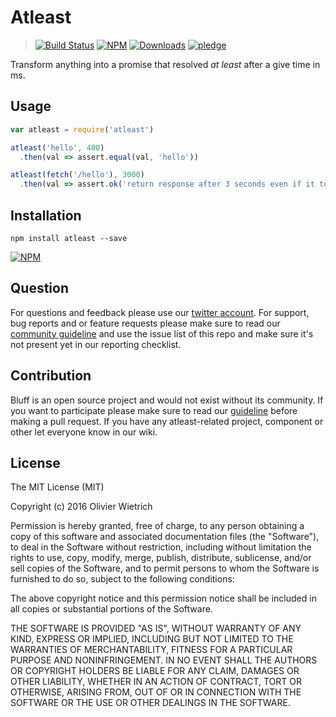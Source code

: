 # Atleast

  > [![Build Status](https://travis-ci.org/bredele/atleast.svg?branch=master)](https://travis-ci.org/bredele/atleast)
  [![NPM](https://img.shields.io/npm/v/atleast.svg)](https://www.npmjs.com/package/atleast)
  [![Downloads](https://img.shields.io/npm/dm/atleast.svg)](http://npm-stat.com/charts.html?package=atleast)
  [![pledge](https://bredele.github.io/contributing-guide/community-pledge.svg)](https://github.com/bredele/contributing-guide/blob/master/guidelines.md)

Transform anything into a promise that resolved *at least* after a give time in ms.


## Usage

```js
var atleast = require('atleast')

atleast('hello', 400)
  .then(val => assert.equal(val, 'hello'))

atleast(fetch('/hello'), 3000)
  .then(val => assert.ok('return response after 3 seconds even if it took less to fetch data'))

```


## Installation

```shell
npm install atleast --save
```

[![NPM](https://nodei.co/npm/atleast.png)](https://nodei.co/npm/atleast/)


## Question

For questions and feedback please use our [twitter account](https://twitter.com/bredeleca). For support, bug reports and or feature requests please make sure to read our
<a href="https://github.com/bredele/contributing-guide/blob/master/guidelines.md" target="_blank">community guideline</a> and use the issue list of this repo and make sure it's not present yet in our reporting checklist.

## Contribution

Bluff is an open source project and would not exist without its community. If you want to participate please make sure to read our <a href="https://github.com/bredele/contributing-guide/blob/master/guidelines.md" target="_blank">guideline</a> before making a pull request. If you have any atleast-related project, component or other let everyone know in our wiki.

## License

The MIT License (MIT)

Copyright (c) 2016 Olivier Wietrich

Permission is hereby granted, free of charge, to any person obtaining a copy
of this software and associated documentation files (the "Software"), to deal
in the Software without restriction, including without limitation the rights
to use, copy, modify, merge, publish, distribute, sublicense, and/or sell
copies of the Software, and to permit persons to whom the Software is
furnished to do so, subject to the following conditions:

The above copyright notice and this permission notice shall be included in all
copies or substantial portions of the Software.

THE SOFTWARE IS PROVIDED "AS IS", WITHOUT WARRANTY OF ANY KIND, EXPRESS OR
IMPLIED, INCLUDING BUT NOT LIMITED TO THE WARRANTIES OF MERCHANTABILITY,
FITNESS FOR A PARTICULAR PURPOSE AND NONINFRINGEMENT. IN NO EVENT SHALL THE
AUTHORS OR COPYRIGHT HOLDERS BE LIABLE FOR ANY CLAIM, DAMAGES OR OTHER
LIABILITY, WHETHER IN AN ACTION OF CONTRACT, TORT OR OTHERWISE, ARISING FROM,
OUT OF OR IN CONNECTION WITH THE SOFTWARE OR THE USE OR OTHER DEALINGS IN THE
SOFTWARE.
